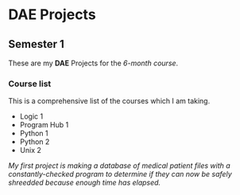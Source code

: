 # DAE Projects

## Semester 1

These are my **DAE** Projects for the _6-month course_.

### Course list

This is a comprehensive list of the courses which I am taking.

- Logic 1
- Program Hub 1
- Python 1
- Python 2
- Unix 2

_My first project is making a database of medical patient files with a constantly-checked program to determine if they can now be safely shreedded because enough time has elapsed._